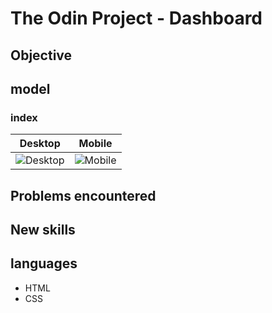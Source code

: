 # The Odin Project - Dashboard

## Objective

## model 

### index
| Desktop              | Mobile         |
| ------------------------ | ---------------------- |
| ![Desktop](images/TOP-sign-up-form.png) | ![Mobile](images/TOP-sign-up-form-mobile.png)

## Problems encountered

## New skills


## languages
- HTML
- CSS

